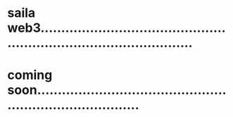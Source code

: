 # saila web3..........................................................................................
# coming soon..............................................................................
